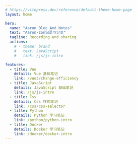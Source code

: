 ```yaml
---
# https://vitepress.dev/reference/default-theme-home-page
layout: home

hero:
  name: "Aaron Blog And Notes"
  text: "Aaron-zon记录与分享"
  tagline: Recording and sharing
  actions:
    # - theme: brand
    #   text: JavaScript
    #   link: /js/js-intro

features:
  - title: Vue
    details: Vue 基础笔记
    link: /vue3/change-efficiency
  - title: JavaScript
    details: JavaScript 基础笔记
    link: /js/js-intro
  - title: Css
    details: Css 样式笔记
    link: /css/css-selector
  - title: Python
    details: Python 学习笔记
    link: /python/python-intro
  - title: Docker
    details: Docker 学习笔记
    link: /docker/docker-intro
---
```


